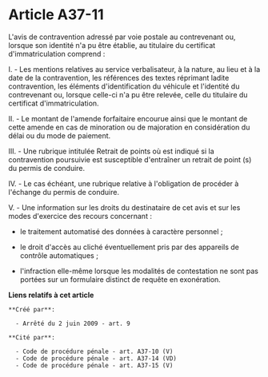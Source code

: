 # Article A37-11

L'avis de contravention adressé par voie postale au contrevenant ou, lorsque son identité n'a pu être établie, au titulaire
du certificat d'immatriculation comprend : 

I. - Les mentions relatives au service verbalisateur, à la nature, au lieu et à la date de la contravention, les références
des textes réprimant ladite contravention, les éléments d'identification du véhicule et l'identité du contrevenant ou,
lorsque celle-ci n'a pu être relevée, celle du titulaire du certificat d'immatriculation. 

II. - Le montant de l'amende forfaitaire encourue ainsi que le montant de cette amende en cas de minoration ou de majoration
en considération du délai ou du mode de paiement. 

III. - Une rubrique intitulée  Retrait de points  où est indiqué si la contravention poursuivie est susceptible d'entraîner
un retrait de point (s) du permis de conduire. 

IV. - Le cas échéant, une rubrique relative à l'obligation de procéder à l'échange du permis de conduire. 

V. - Une information sur les droits du destinataire de cet avis et sur les modes d'exercice des recours concernant : 

- le traitement automatisé des données à caractère personnel ; 

- le droit d'accès au cliché éventuellement pris par des appareils de contrôle automatiques ; 

- l'infraction elle-même lorsque les modalités de contestation ne sont pas portées sur un formulaire distinct de requête en
exonération.

**Liens relatifs à cet article**

	**Créé par**:

	  - Arrêté du 2 juin 2009 - art. 9

	**Cité par**:

	  - Code de procédure pénale - art. A37-10 (V)
	  - Code de procédure pénale - art. A37-14 (VD)
	  - Code de procédure pénale - art. A37-15 (V)
